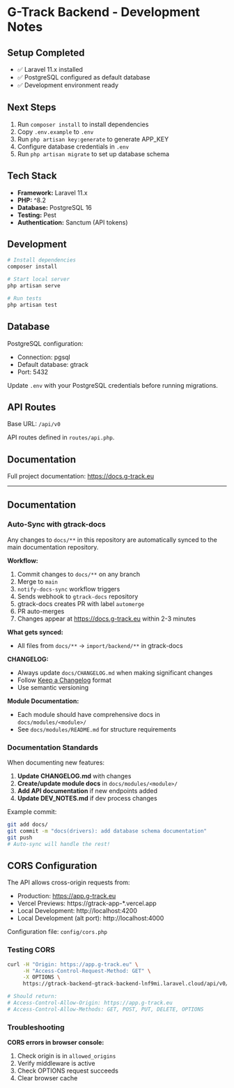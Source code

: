 # G-Track Backend - Development Notes

## Setup Completed

- ✅ Laravel 11.x installed
- ✅ PostgreSQL configured as default database
- ✅ Development environment ready

## Next Steps

1. Run `composer install` to install dependencies
2. Copy `.env.example` to `.env`
3. Run `php artisan key:generate` to generate APP_KEY
4. Configure database credentials in `.env`
5. Run `php artisan migrate` to set up database schema

## Tech Stack

- **Framework:** Laravel 11.x
- **PHP:** ^8.2
- **Database:** PostgreSQL 16
- **Testing:** Pest
- **Authentication:** Sanctum (API tokens)

## Development

```bash
# Install dependencies
composer install

# Start local server
php artisan serve

# Run tests
php artisan test
```

## Database

PostgreSQL configuration:
- Connection: pgsql
- Default database: gtrack
- Port: 5432

Update `.env` with your PostgreSQL credentials before running migrations.

## API Routes

Base URL: `/api/v0`

API routes defined in `routes/api.php`.

## Documentation

Full project documentation: https://docs.g-track.eu

---

## Documentation

### Auto-Sync with gtrack-docs

Any changes to `docs/**` in this repository are automatically synced to the main documentation repository.

**Workflow:**
1. Commit changes to `docs/**` on any branch
2. Merge to `main`
3. `notify-docs-sync` workflow triggers
4. Sends webhook to `gtrack-docs` repository
5. gtrack-docs creates PR with label `automerge`
6. PR auto-merges
7. Changes appear at https://docs.g-track.eu within 2-3 minutes

**What gets synced:**
- All files from `docs/**` → `import/backend/**` in gtrack-docs

**CHANGELOG:**
- Always update `docs/CHANGELOG.md` when making significant changes
- Follow [Keep a Changelog](https://keepachangelog.com/) format
- Use semantic versioning

**Module Documentation:**
- Each module should have comprehensive docs in `docs/modules/<module>/`
- See `docs/modules/README.md` for structure requirements

### Documentation Standards

When documenting new features:

1. **Update CHANGELOG.md** with changes
2. **Create/update module docs** in `docs/modules/<module>/`
3. **Add API documentation** if new endpoints added
4. **Update DEV_NOTES.md** if dev process changes

Example commit:
```bash
git add docs/
git commit -m "docs(drivers): add database schema documentation"
git push
# Auto-sync will handle the rest!
```

## CORS Configuration

The API allows cross-origin requests from:
- Production: https://app.g-track.eu
- Vercel Previews: https://gtrack-app-*.vercel.app
- Local Development: http://localhost:4200
- Local Development (alt port): http://localhost:4000

Configuration file: `config/cors.php`

### Testing CORS

```bash
curl -H "Origin: https://app.g-track.eu" \
     -H "Access-Control-Request-Method: GET" \
     -X OPTIONS \
     https://gtrack-backend-gtrack-backend-lnf9mi.laravel.cloud/api/v0/drivers

# Should return:
# Access-Control-Allow-Origin: https://app.g-track.eu
# Access-Control-Allow-Methods: GET, POST, PUT, DELETE, OPTIONS
```

### Troubleshooting

**CORS errors in browser console:**
1. Check origin is in `allowed_origins`
2. Verify middleware is active
3. Check OPTIONS request succeeds
4. Clear browser cache

